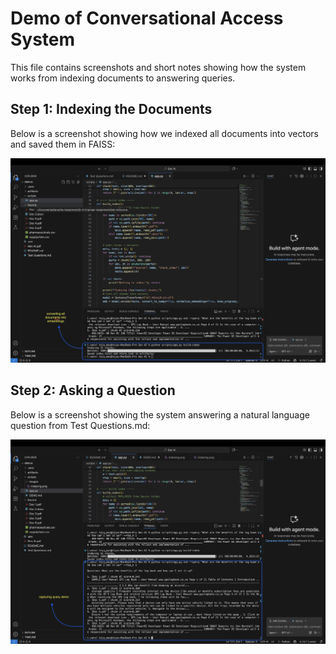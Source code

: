 # Demo of Conversational Access System  

This file contains screenshots and short notes showing how the system works from indexing documents to answering queries.

## Step 1: Indexing the Documents  

Below is a screenshot showing how we indexed all documents into vectors and saved them in FAISS:

![Indexing Screenshot](./images/indexing.png)

## Step 2: Asking a Question  

Below is a screenshot showing the system answering a natural language question from Test Questions.md:

![Ask Screenshot](./images/Ask.png)
